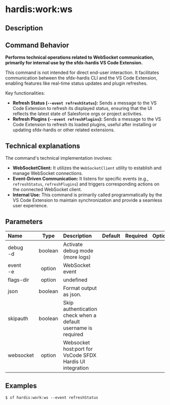 <!-- This file has been generated with command 'sf hardis:doc:plugin:generate'. Please do not update it manually or it may be overwritten -->
# hardis:work:ws

## Description


## Command Behavior

**Performs technical operations related to WebSocket communication, primarily for internal use by the sfdx-hardis VS Code Extension.**

This command is not intended for direct end-user interaction. It facilitates communication between the sfdx-hardis CLI and the VS Code Extension, enabling features like real-time status updates and plugin refreshes.

Key functionalities:

- **Refresh Status (`--event refreshStatus`):** Sends a message to the VS Code Extension to refresh its displayed status, ensuring that the UI reflects the latest state of Salesforce orgs or project activities.
- **Refresh Plugins (`--event refreshPlugins`):** Sends a message to the VS Code Extension to refresh its loaded plugins, useful after installing or updating sfdx-hardis or other related extensions.

## Technical explanations

The command's technical implementation involves:

- **WebSocketClient:** It utilizes the `WebSocketClient` utility to establish and manage WebSocket connections.
- **Event-Driven Communication:** It listens for specific events (e.g., `refreshStatus`, `refreshPlugins`) and triggers corresponding actions on the connected WebSocket client.
- **Internal Use:** This command is primarily called programmatically by the VS Code Extension to maintain synchronization and provide a seamless user experience.


## Parameters

| Name         |  Type   | Description                                                   | Default | Required | Options |
|:-------------|:-------:|:--------------------------------------------------------------|:-------:|:--------:|:-------:|
| debug<br/>-d | boolean | Activate debug mode (more logs)                               |         |          |         |
| event<br/>-e | option  | WebSocket event                                               |         |          |         |
| flags-dir    | option  | undefined                                                     |         |          |         |
| json         | boolean | Format output as json.                                        |         |          |         |
| skipauth     | boolean | Skip authentication check when a default username is required |         |          |         |
| websocket    | option  | Websocket host:port for VsCode SFDX Hardis UI integration     |         |          |         |

## Examples

```shell
$ sf hardis:work:ws --event refreshStatus
```


